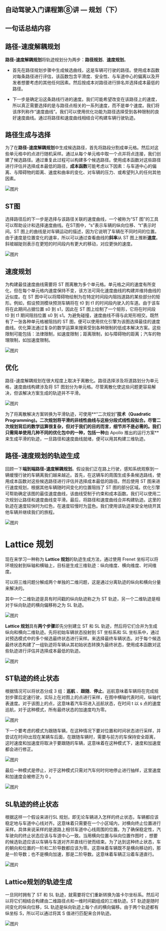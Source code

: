 ## 自动驾驶入门课程第⑧讲 — 规划（下）

## 一句话总结内容



## **路径-速度解耦规划**

**路径-速度解耦规划**将轨迹规划分为两步：**路径规划**、**速度规划**。

- 首先在路径规划步骤中生成候选曲线，这是车辆可行驶的路径。使用成本函数对每条路径进行评估，该函数包含平滑度、安全性、与车道中心的偏离以及开发者想要考虑的其他任何因素。然后按成本对路径进行排名并选择成本最低的路径。

- 下一步是确定沿这条路线行进的速度。我们可能希望改变在该路径上的速度，所以真正需要选择的是与路径点相关的一系列速度，而不是单个速度。我们将该序列称作“速度曲线”。我们可以使用优化功能为路径选择受到各种限制的良好速度曲线。通过将路径和速度曲线相结合可构建车辆行驶轨迹。



## **路径生成与选择**

为了在**路径-速度解耦规划**中生成候选路径，首先将路段分割成单元格。然后对这些单元格中的点进行随机采样。通过从每个单元格中取一个点并将点连接，我们创建了候选路径。通过重复此过程可以构建多个候选路径。使用成本函数对这些路径进行评估并选择成本最低的路径，**成本函数**可能考虑以下因素：与车道中心的偏离、与障碍物的距离、速度和曲率的变化、对车辆的压力、或希望列入的任何其他因素。



![图片](https://mmbiz.qpic.cn/mmbiz_jpg/C4wVziccAsSKr9ibMSg845l2xeyf9x0xGv1nics93oFwGGfBzqhKBagmvyadw3bLKVyKWhgFuCtEmjvqBhJicrO6qg/640?wx_fmt=jpeg&tp=webp&wxfrom=5&wx_lazy=1&wx_co=1)



## **ST图**

选择路径后的下一步是选择与该路径关联的速度曲线，一个被称为“ST 图”的工具可以帮助设计和选择速度曲线。在ST图中，“s”表示车辆的纵向位移、“t”表示时间。ST 图上的曲线是对车辆运动的描述，因为它说明了车辆在不同时间的位置。由于速度是位置变化的速率，所以可以通过查看曲线的**斜率**从 ST 图上推断**速度**。斜坡越陡则表示在更短的时间段内有更大的移动，对应更快的速度。



![图片](https://mmbiz.qpic.cn/mmbiz_png/C4wVziccAsSKr9ibMSg845l2xeyf9x0xGvmOnoSBVTcnhib0OIVoNArXPKA2v63PpgRUdkiaaAYpHqOlcm6BoqCZDw/640?wx_fmt=png&tp=webp&wxfrom=5&wx_lazy=1&wx_co=1)



## **速度规划**

为构建最佳速度曲线需要将 ST 图离散为多个单元格。单元格之间的速度有所变化，但在每个单元格内速度保持不变，该方法可简化速度曲线的构建并维持曲线的近似度。在 ST 图中可以将障碍物绘制为在特定时间段内阻挡道路的某些部分的矩形。例如，假设预测模块预测车辆将在 t0 到 t1 的时间段内驶入的车道。由于该车将在此期间占据位置 s0 到 s1，因此在 ST 图上绘制了一个矩形，它将在时间段 t0 到 t1 期间阻挡位置 s0 到 s1。为避免碰撞，速度曲线不得与此矩形相交。既然有了一张各种单元格被阻挡的 ST 图，便可以使用优化引擎为该图选择最佳的速度曲线。优化算法通过复杂的数学运算来搜索受到各种限制的低成本解决方案。这些限制可能包括：法律限制，如速度限制；距离限制，如与障碍物的距离；汽车的物理限制，如加速度限制。



![图片](https://mmbiz.qpic.cn/mmbiz_png/C4wVziccAsSKr9ibMSg845l2xeyf9x0xGvfkLf4d6nWic6kwKpNSD8muy7v3j32ia19kvHlotsTU9xGj10Z8UY15EQ/640?wx_fmt=png&tp=webp&wxfrom=5&wx_lazy=1&wx_co=1)



## **优化**

路径-速度解耦规划在很大程度上取决于离散化。路径选择涉及将道路划分为单元格，速度曲线构建涉及将 ST 图划分为单元格。尽管离散化使这些问题更容易解决，但该解决方案生成的轨迹并不平滑。



![图片](https://mmbiz.qpic.cn/mmbiz_jpg/C4wVziccAsSKr9ibMSg845l2xeyf9x0xGvBQRuEwYibzibM701tZxb5ONiczdLoicBAa0CeblqlibpC5KY6qf0voibQdgQ/640?wx_fmt=jpeg&tp=webp&wxfrom=5&wx_lazy=1&wx_co=1)



为了将离散解决方案转换为平滑轨迹，可使用**“二次规划”**技术（Quadratic Programming)。二次规划将平滑的非线性曲线与这些分段式线性段拟合。尽管二次规划背后的数学运算很复杂，但对于我们的目的而言，细节并不是必需的。我们只需简单使用几种不同的优化包中的一种，包括一种**由 Apollo 推出的运行方案**来生成平滑的轨迹，一旦路径和速度曲线就绪，便可以用其构建三维轨迹。



## **路径-速度规划的轨迹生成**

回顾一下**端到端路径-速度解耦规划**。假设我们正在路上行驶，感知系统观察到一辆缓慢行驶的车辆离我们越来越近。首先，在这辆车的周围生成多条候选路线，使用成本函数对这些候选路径进行评估并选择成本最低的路径。然后使用 ST 图来进行速度规划，根据其他车辆随时间变化的位置阻挡了 ST 图的部分区域。优化引擎可帮助确定该图的最佳速度曲线，该曲线受制于约束和成本函数。我们可以使用二次规划让路径和速度曲线变平滑。最后，将路径和速度曲线合并构建轨迹。这里的轨迹在速度较快时为红色，在速度较慢时为蓝色。我们使用该轨迹来安全地绕开其他车辆并继续我们的旅程。



![图片](https://mmbiz.qpic.cn/mmbiz_jpg/C4wVziccAsSKr9ibMSg845l2xeyf9x0xGvfNibrUwMYXJlaN7dH0H8VAaJpXNic98ibdcoDgyiaDbyVSCQqyTGY3z6tQ/640?wx_fmt=jpeg&tp=webp&wxfrom=5&wx_lazy=1&wx_co=1)

# **Lattice 规划**

现在来学习一种称为 **Lattice 规划**的轨迹生成方法，通过使用 Frenet 坐标可以将环境投射到纵轴和横轴上，目标是生成三维轨迹：纵向维度、横向维度、时间维度。

可以将三维问题分解成两个单独的二维问题，这是通过分离轨迹的纵向和横向分量来解决的。

其中一个二维轨迹是具有时间戳的纵向轨迹称之为 ST 轨迹，另一个二维轨迹是相对于纵向轨迹的横向偏移称之为 SL 轨迹。

![图片](https://mmbiz.qpic.cn/mmbiz_jpg/C4wVziccAsSKr9ibMSg845l2xeyf9x0xGvp7tUj6Vh5JQo89pDMEZNTZOMTJcFbHEJqNk15PlervycqOaibmc5MmQ/640?wx_fmt=jpeg&tp=webp&wxfrom=5&wx_lazy=1&wx_co=1)

**Lattice 规划**具有**两个步骤**即先分别建立 ST 和 SL 轨迹，然后将它们合并为生成纵向和横向二维轨迹。先将初始车辆状态投射到 ST 坐标系和 SL 坐标系中，通过对预选模式中的多个候选最终状态进行采样。来选择最终车辆状态。对于每个候选最终状态构建了一组轨迹将车辆从其初始状态转换为最终状态，使用成本函数对这些轨迹进行评估并选择成本最低的轨迹。



![图片](https://mmbiz.qpic.cn/mmbiz_png/C4wVziccAsSKr9ibMSg845l2xeyf9x0xGv350Tx2Y6aVItevjZvou52iboASgMs9GgPAa3XKjCgIxcTrUZ3iac7WqQ/640?wx_fmt=png&tp=webp&wxfrom=5&wx_lazy=1&wx_co=1)

## **ST轨迹的终止状态**



根据情况可以将状态分成 3 组：**巡航** 、**跟随**、**停止**。巡航意味着车辆将在完成规划步骤后定速行驶，实际上在对图上的点进行采样，在图中横轴代表时间，纵轴代表速度。对于该图上的点，这意味着汽车将进入巡航状态，在时间 t 以 s 点的速度巡航，对于这种模式，所有最终状态的加速度均为零。



![图片](https://mmbiz.qpic.cn/mmbiz_png/C4wVziccAsSKr9ibMSg845l2xeyf9x0xGvqxj8EawhJl4dXDY58gMXibN78eI0snIHN5xn4OVvtA1J58hr4WUtlKg/640?wx_fmt=png&tp=webp&wxfrom=5&wx_lazy=1&wx_co=1)



下一个要考虑的模式为跟随车辆，在这种情况下要对位置和时间状态进行采样，并尝试在时间t出现在某辆车后面，在跟随车辆时，需要与前方的车保持安全距离，这时速度和加速度将取决于要跟随的车辆，这意味着在这种模式下，速度和加速度都会进行修正。



![图片](https://mmbiz.qpic.cn/mmbiz_png/C4wVziccAsSKr9ibMSg845l2xeyf9x0xGvicpP4Wfux3NG1qUqWjHlNXIhNzALz52eHlibHkumficoDN56SX9nRx2nA/640?wx_fmt=png&tp=webp&wxfrom=5&wx_lazy=1&wx_co=1)



最后一种模式是停止，对于这种模式只需对汽车何时何地停止进行抽样，这里速度和加速度会被修正为 0 。



![图片](https://mmbiz.qpic.cn/mmbiz_png/C4wVziccAsSKr9ibMSg845l2xeyf9x0xGvMvibib5GbccOvopgO0ibtg40Cf8uXjGibFxewbdje4biaobbsvoiaMKIzYlA/640?wx_fmt=png&tp=webp&wxfrom=5&wx_lazy=1&wx_co=1)



## **SL轨迹的终止状态**

根据这样一个假设来进行SL 规划，即无论车辆进入怎样的终止状态，车辆都应该稳定地与车道中心线对齐。这意味着只需要在一个小区域内，对横向终止位置进行采样。具体来说采样的是道路上相邻车道中心线周围的位置。为了确保稳定性，汽车驶向的终止状态应该与车道中心一致。当用横向位置与纵向位置作图时 ，想要的候选轨迹应该以车辆与车道对齐并直线行驶而结束。为了达到这种终止状态，车的朝向和位置的一阶和二阶导数都应该为零。这意味着车辆既不是横向移动的，那是一阶导数；也不是横向加速，那是二阶导数。这意味着车辆正沿着车道直行。



![图片](https://mmbiz.qpic.cn/mmbiz_png/C4wVziccAsSKr9ibMSg845l2xeyf9x0xGvVlIeLjJxuxxTicDRsV0icMRaJ0EdShoeWljwYSCYibrT56W2FgSvqeUIw/640?wx_fmt=png&tp=webp&wxfrom=5&wx_lazy=1&wx_co=1)



## **Lattice规划的轨迹生成**

一旦同时拥有了 ST 和 SL 轨迹，就需要将它们重新转换为笛卡尔坐标系。然后可以将它们相结合构建由二维路径点和一维时间戳组成的三维轨迹。ST 轨迹是随时间变化的纵向位移，SL 轨迹是纵向轨迹上每个点的横向偏移。由于两个轨迹都有纵坐标 S，所以可以通过将其 S 值进行匹配来合并轨迹。



![图片](https://mmbiz.qpic.cn/mmbiz_png/C4wVziccAsSKr9ibMSg845l2xeyf9x0xGvN0YJmJnCrIGOo7nia7s7tf3CiauQiaWqq5VUTzMvWKCL7RtGO3qTuB7hA/640?wx_fmt=png&tp=webp&wxfrom=5&wx_lazy=1&wx_co=1)